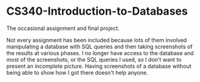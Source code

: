 # CS340-Introduction-to-Databases
The occasional assignment and final project.

Not every assignment has been included because lots of them involved manipulating a database with SQL queries and then taking screenshots of the results at various phases. I no longer have access to the database and most of the screenshots, or the SQL queries I used, so I don't want to present an incomplete picture. Having screenshots of a database without being able to show how I got there doesn't help anyone.
